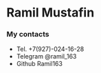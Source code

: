 # Ramil Mustafin

### My contacts 
 * Tel. +7(927)-024-16-28
 * Telegram @ramil_163
 * Github Ramil163

### 



